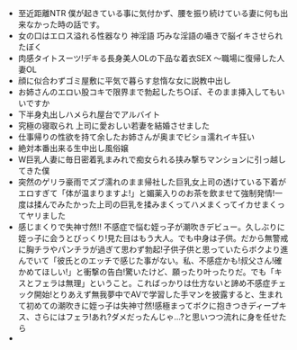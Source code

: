 - 至近距離NTR 僕が起きている事に気付かず、腰を振り続けている妻に何も出来なかった時の話です。
- 女の口はエロス溢れる性器なり 神淫語 巧みな淫語の囁きで脳イキさせられたぼく
- 肉感タイトスーツ!デキる長身美人OLの下品な着衣SEX ～職場に復帰した人妻OL
- 顔に似合わずゴミ屋敷に平気で暮らす怠惰な女に説教中出し
- お姉さんのエロい股コキで限界まで勃起したち○ぽ、そのまま挿入してもいいですか
- 下半身丸出しハメられ屋台でアルバイト
- 究極の寝取られ 上司に愛おしい若妻を結婚させました
- 仕事帰りの性欲を持て余したお姉さんが奥までビショ濡れイキ狂い
- 絶対本番出来る生中出し風俗嬢
- W巨乳人妻に毎日密着乳まみれで痴女られる挟み撃ちマンションに引っ越してきた僕
- 突然のゲリラ豪雨でズブ濡れのまま帰社した巨乳女上司の透けている下着がエロすぎて「体が温まりますよ!」と媚薬入りのお茶を飲ませて強制発情!一度は揉んでみたかった上司の巨乳を揉みまくってハメまくってイカせまくってヤリました
- 感じまくりで失神寸然!! 不感症で悩む姪っ子が潮吹きデビュー。久しぶりに姪っ子に会うとびっくり!見た目はもう大人。でも中身は子供。だから無警戒に胸チラやパンチラが過ぎて思わず勃起!子供子供と思っていたらボクより進んでいて「彼氏とのエッチで感じた事がない。私、不感症かも!叔父さん!確かめてほしい!」と衝撃の告白!驚いたけど、願ったり叶ったりだ。でも「キスとフェラは無理」ということ。こればっかりは仕方ないと諦め不感症チェック開始!とりあえず無我夢中でAVで学習した手マンを披露すると、生まれて初めての潮吹きに姪っ子は失神寸然!感極まってボクに抱きつきディープキス、さらにはフェラ!あれ?ダメだったんじゃ…?と思いつつ流れに身を任せたら
-  
